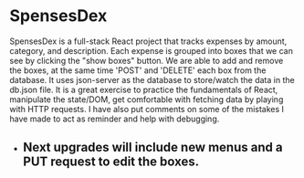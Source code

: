 # SpensesDex 

SpensesDex is a full-stack React project that tracks expenses by amount, category, and description. Each expense is grouped into boxes 
that we can see by clicking the "show boxes" button. We are able to add and remove the boxes, at the same time 'POST' and 'DELETE' each box 
from the database. It uses json-server as the database to store/watch the data in the db.json file. It is a great exercise to practice
the fundamentals of React, manipulate the state/DOM, get comfortable with fetching data by playing with HTTP requests. I have also put comments on some of the mistakes I have made to act as reminder and help with debugging. 

* ## Next upgrades will include new menus and a PUT request to edit the boxes.